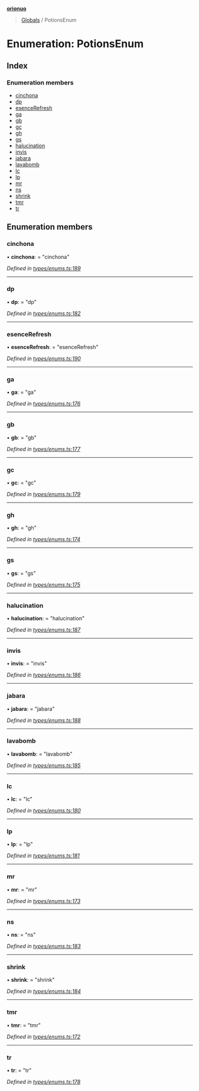 **[orionuo](../README.md)**

> [Globals](../globals.md) / PotionsEnum

# Enumeration: PotionsEnum

## Index

### Enumeration members

* [cinchona](potionsenum.md#cinchona)
* [dp](potionsenum.md#dp)
* [esenceRefresh](potionsenum.md#esencerefresh)
* [ga](potionsenum.md#ga)
* [gb](potionsenum.md#gb)
* [gc](potionsenum.md#gc)
* [gh](potionsenum.md#gh)
* [gs](potionsenum.md#gs)
* [halucination](potionsenum.md#halucination)
* [invis](potionsenum.md#invis)
* [jabara](potionsenum.md#jabara)
* [lavabomb](potionsenum.md#lavabomb)
* [lc](potionsenum.md#lc)
* [lp](potionsenum.md#lp)
* [mr](potionsenum.md#mr)
* [ns](potionsenum.md#ns)
* [shrink](potionsenum.md#shrink)
* [tmr](potionsenum.md#tmr)
* [tr](potionsenum.md#tr)

## Enumeration members

### cinchona

•  **cinchona**:  = "cinchona"

*Defined in [types/enums.ts:189](https://github.com/msviha/orionuo/blob/0a4af4e/src/types/enums.ts#L189)*

___

### dp

•  **dp**:  = "dp"

*Defined in [types/enums.ts:182](https://github.com/msviha/orionuo/blob/0a4af4e/src/types/enums.ts#L182)*

___

### esenceRefresh

•  **esenceRefresh**:  = "esenceRefresh"

*Defined in [types/enums.ts:190](https://github.com/msviha/orionuo/blob/0a4af4e/src/types/enums.ts#L190)*

___

### ga

•  **ga**:  = "ga"

*Defined in [types/enums.ts:176](https://github.com/msviha/orionuo/blob/0a4af4e/src/types/enums.ts#L176)*

___

### gb

•  **gb**:  = "gb"

*Defined in [types/enums.ts:177](https://github.com/msviha/orionuo/blob/0a4af4e/src/types/enums.ts#L177)*

___

### gc

•  **gc**:  = "gc"

*Defined in [types/enums.ts:179](https://github.com/msviha/orionuo/blob/0a4af4e/src/types/enums.ts#L179)*

___

### gh

•  **gh**:  = "gh"

*Defined in [types/enums.ts:174](https://github.com/msviha/orionuo/blob/0a4af4e/src/types/enums.ts#L174)*

___

### gs

•  **gs**:  = "gs"

*Defined in [types/enums.ts:175](https://github.com/msviha/orionuo/blob/0a4af4e/src/types/enums.ts#L175)*

___

### halucination

•  **halucination**:  = "halucination"

*Defined in [types/enums.ts:187](https://github.com/msviha/orionuo/blob/0a4af4e/src/types/enums.ts#L187)*

___

### invis

•  **invis**:  = "invis"

*Defined in [types/enums.ts:186](https://github.com/msviha/orionuo/blob/0a4af4e/src/types/enums.ts#L186)*

___

### jabara

•  **jabara**:  = "jabara"

*Defined in [types/enums.ts:188](https://github.com/msviha/orionuo/blob/0a4af4e/src/types/enums.ts#L188)*

___

### lavabomb

•  **lavabomb**:  = "lavabomb"

*Defined in [types/enums.ts:185](https://github.com/msviha/orionuo/blob/0a4af4e/src/types/enums.ts#L185)*

___

### lc

•  **lc**:  = "lc"

*Defined in [types/enums.ts:180](https://github.com/msviha/orionuo/blob/0a4af4e/src/types/enums.ts#L180)*

___

### lp

•  **lp**:  = "lp"

*Defined in [types/enums.ts:181](https://github.com/msviha/orionuo/blob/0a4af4e/src/types/enums.ts#L181)*

___

### mr

•  **mr**:  = "mr"

*Defined in [types/enums.ts:173](https://github.com/msviha/orionuo/blob/0a4af4e/src/types/enums.ts#L173)*

___

### ns

•  **ns**:  = "ns"

*Defined in [types/enums.ts:183](https://github.com/msviha/orionuo/blob/0a4af4e/src/types/enums.ts#L183)*

___

### shrink

•  **shrink**:  = "shrink"

*Defined in [types/enums.ts:184](https://github.com/msviha/orionuo/blob/0a4af4e/src/types/enums.ts#L184)*

___

### tmr

•  **tmr**:  = "tmr"

*Defined in [types/enums.ts:172](https://github.com/msviha/orionuo/blob/0a4af4e/src/types/enums.ts#L172)*

___

### tr

•  **tr**:  = "tr"

*Defined in [types/enums.ts:178](https://github.com/msviha/orionuo/blob/0a4af4e/src/types/enums.ts#L178)*
